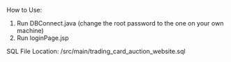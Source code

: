 How to Use:
 1. Run DBConnect.java (change the root password to the one on your own machine)
 2. Run loginPage.jsp

SQL File Location: /src/main/trading_card_auction_website.sql
